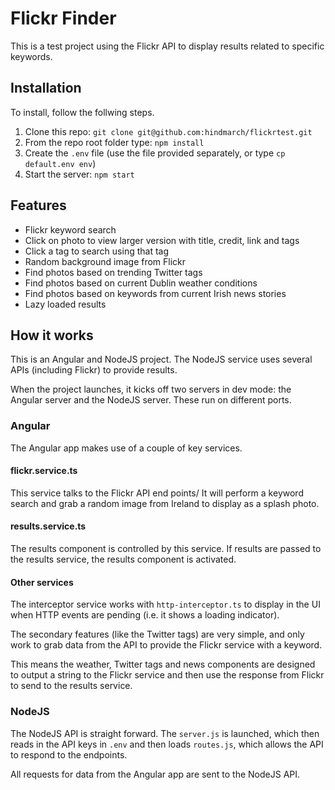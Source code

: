 # Flickr Finder
This is a test project using the Flickr API to display results related to specific keywords.

## Installation
To install, follow the follwing steps.

1. Clone this repo: `git clone git@github.com:hindmarch/flickrtest.git`
2. From the repo root folder type: `npm install`
3. Create the `.env` file (use the file provided separately, or type `cp default.env env`)
4. Start the server: `npm start`

## Features
* Flickr keyword search
* Click on photo to view larger version with title, credit, link and tags
* Click a tag to search using that tag
* Random background image from Flickr
* Find photos based on trending Twitter tags
* Find photos based on current Dublin weather conditions
* Find photos based on keywords from current Irish news stories
* Lazy loaded results

## How it works
This is an Angular and NodeJS project.
The NodeJS service uses several APIs (including Flickr) to provide results.

When the project launches, it kicks off two servers in dev mode: the Angular server and the NodeJS server.
These run on different ports.

### Angular
The Angular app makes use of a couple of key services.

#### flickr.service.ts
This service talks to the Flickr API end points/
It will perform a keyword search and grab a random image from Ireland to display as a splash photo.

#### results.service.ts
The results component is controlled by this service.
If results are passed to the results service, the results component is activated.

#### Other services
The interceptor service works with `http-interceptor.ts` to display in the UI when HTTP events are pending (i.e. it shows a loading indicator).

The secondary features (like the Twitter tags) are very simple, and only work to grab data from the API to provide the Flickr service with a keyword.

This means the weather, Twitter tags and news components are designed to output a string to the Flickr service and then use the response from Flickr to send to the results service.

### NodeJS
The NodeJS API is straight forward.
The `server.js` is launched, which then reads in the API keys in `.env` and then loads `routes.js`, which allows the API to respond to the endpoints.

All requests for data from the Angular app are sent to the NodeJS API.